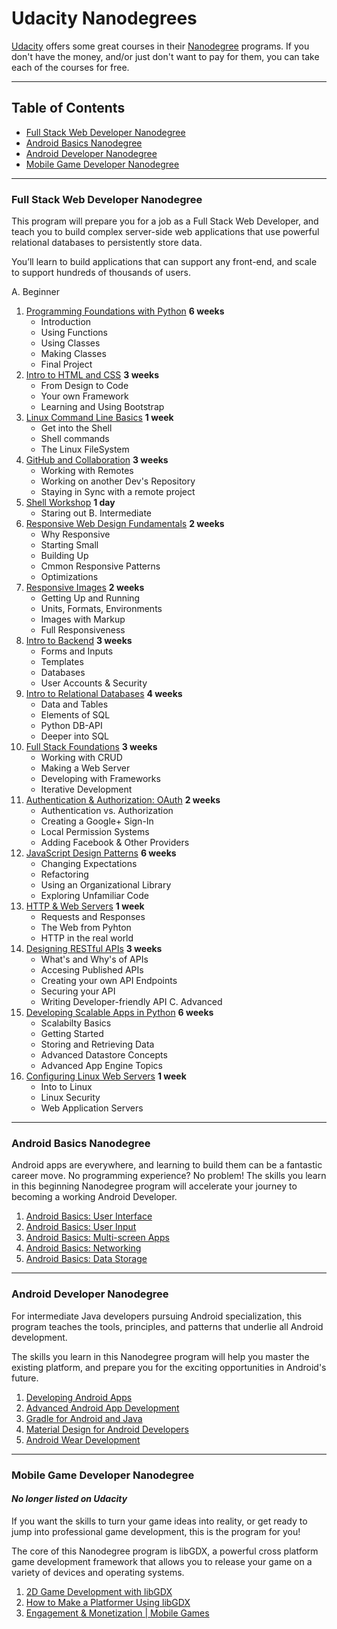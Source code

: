 # Udacity Nanodegrees

[Udacity](https://www.udacity.com/) offers some great courses in their
[Nanodegree](https://www.udacity.com/nanodegree) programs. If you don't have
the money, and/or just don't want to pay for them, you can take each of the
courses for free.

---

## Table of Contents

  * [Full Stack Web Developer Nanodegree](#full-stack-web-developer-nanodegree)
  * [Android Basics Nanodegree](#android-basics-nanodegree)
  * [Android Developer Nanodegree](#android-developer-nanodegree)
  * [Mobile Game Developer Nanodegree](#mobile-game-developer-nanodegree)


---


### Full Stack Web Developer Nanodegree

This program will prepare you for a job as a Full Stack Web Developer, and teach
you to build complex server-side web applications that use powerful relational
databases to persistently store data.

You’ll learn to build applications that can support any front-end, and scale to
support hundreds of thousands of users.

A. Beginner
  1. [Programming Foundations with Python](https://www.udacity.com/course/programming-foundations-with-python--ud036) **6 weeks**
     * Introduction
     * Using Functions
     * Using Classes
     * Making Classes
     * Final Project
  2. [Intro to HTML and CSS](https://www.udacity.com/course/intro-to-html-and-css--ud304) **3 weeks**
     * From Design to Code
     * Your own Framework
     * Learning and Using Bootstrap
  3. [Linux Command Line Basics](https://www.udacity.com/course/linux-command-line-basics--ud595) **1 week**
     * Get into the Shell
     * Shell commands
     * The Linux FileSystem
  4. [GitHub and Collaboration](https://www.udacity.com/course/github-collaboration--ud456) **3 weeks**
     * Working with Remotes
     * Working on another Dev's Repository
     * Staying in Sync with a remote project
  5. [Shell Workshop](https://www.udacity.com/course/shell-workshop--ud206) **1 day**
     * Staring out
B. Intermediate
  1. [Responsive Web Design Fundamentals](https://www.udacity.com/course/responsive-web-design-fundamentals--ud893) **2 weeks**
     * Why Responsive
     * Starting Small
     * Building Up
     * Cmmon Responsive Patterns
     * Optimizations
  2. [Responsive Images](https://www.udacity.com/course/responsive-images--ud882) **2 weeks**
     * Getting Up and Running
     * Units, Formats, Environments
     * Images with Markup
     * Full Responsiveness
  3. [Intro to Backend](https://www.udacity.com/course/intro-to-backend--ud171) **3 weeks**
     * Forms and Inputs
     * Templates
     * Databases
     * User Accounts & Security
  4. [Intro to Relational Databases](https://www.udacity.com/course/intro-to-relational-databases--ud197) **4 weeks**
     * Data and Tables
     * Elements of SQL
     * Python DB-API
     * Deeper into SQL
  5. [Full Stack Foundations](https://www.udacity.com/course/full-stack-foundations--ud088) **3 weeks**
     * Working with CRUD
     * Making a Web Server
     * Developing with Frameworks
     * Iterative Development
  6. [Authentication & Authorization: OAuth](https://www.udacity.com/course/authentication-authorization-oauth--ud330) **2 weeks**
     * Authentication vs. Authorization
     * Creating a Google+ Sign-In
     * Local Permission Systems
     * Adding Facebook & Other Providers
  7. [JavaScript Design Patterns](https://www.udacity.com/course/javascript-design-patterns--ud989) **6 weeks**
      * Changing Expectations
      * Refactoring
      * Using an Organizational Library
      * Exploring Unfamiliar Code
  8. [HTTP & Web Servers](https://www.udacity.com/course/http-web-servers--ud303) **1 week**
     * Requests and Responses
     * The Web from Pyhton
     * HTTP in the real world
  9. [Designing RESTful APIs](https://www.udacity.com/course/designing-restful-apis--ud388) **3 weeks**
     * What's and Why's of APIs
     * Accesing Published APIs
     * Creating your own API Endpoints
     * Securing your API
     * Writing Developer-friendly API
C. Advanced
  1. [Developing Scalable Apps in Python](https://www.udacity.com/course/developing-scalable-apps-in-python--ud858) **6 weeks**
     * Scalabilty Basics
     * Getting Started
     * Storing and Retrieving Data
     * Advanced Datastore Concepts
     * Advanced App Engine Topics
  2. [Configuring Linux Web Servers](https://www.udacity.com/course/configuring-linux-web-servers--ud299) **1 week**
     * Into to Linux
     * Linux Security
     * Web Application Servers
     

---


### Android Basics Nanodegree

Android apps are everywhere, and learning to build them can be a fantastic
career move. No programming experience? No problem! The skills you learn in this
beginning Nanodegree program will accelerate your journey to becoming a working
Android Developer.

  1. [Android Basics: User Interface](https://www.udacity.com/course/android-basics-user-interface--ud834)
  2. [Android Basics: User Input](https://www.udacity.com/course/android-basics-user-input--ud836)
  3. [Android Basics: Multi-screen Apps](https://www.udacity.com/course/android-basics-multi-screen-apps--ud839)
  4. [Android Basics: Networking](https://www.udacity.com/course/android-basics-networking--ud843)
  5. [Android Basics: Data Storage](https://www.udacity.com/course/android-basics-data-storage--ud845)


---


### Android Developer Nanodegree

For intermediate Java developers pursuing Android specialization, this program
teaches the tools, principles, and patterns that underlie all Android
development.

The skills you learn in this Nanodegree program will help you master the
existing platform, and prepare you for the exciting opportunities in Android's
future.

  1. [Developing Android Apps](https://www.udacity.com/course/developing-android-apps--ud853)
  2. [Advanced Android App Development](https://www.udacity.com/course/advanced-android-app-development--ud855)
  3. [Gradle for Android and Java](https://www.udacity.com/course/gradle-for-android-and-java--ud867)
  4. [Material Design for Android Developers](https://www.udacity.com/course/material-design-for-android-developers--ud862)
  5. [Android Wear Development](https://www.udacity.com/course/android-wear-development--ud875A)


---


### Mobile Game Developer Nanodegree

#### _No longer listed on Udacity_

If you want the skills to turn your game ideas into reality, or get ready to
jump into professional game development, this is the program for you!

The core of this Nanodegree program is libGDX, a powerful cross platform game
development framework that allows you to release your game on a variety of
devices and operating systems.

  1. [2D Game Development with libGDX](https://www.udacity.com/course/2d-game-development-with-libgdx--ud405)
  2. [How to Make a Platformer Using libGDX](https://www.udacity.com/course/how-to-make-a-platformer-using-libgdx--ud406)
  3. [Engagement & Monetization | Mobile Games](https://www.udacity.com/course/engagement-monetization-mobile-games--ud407)
